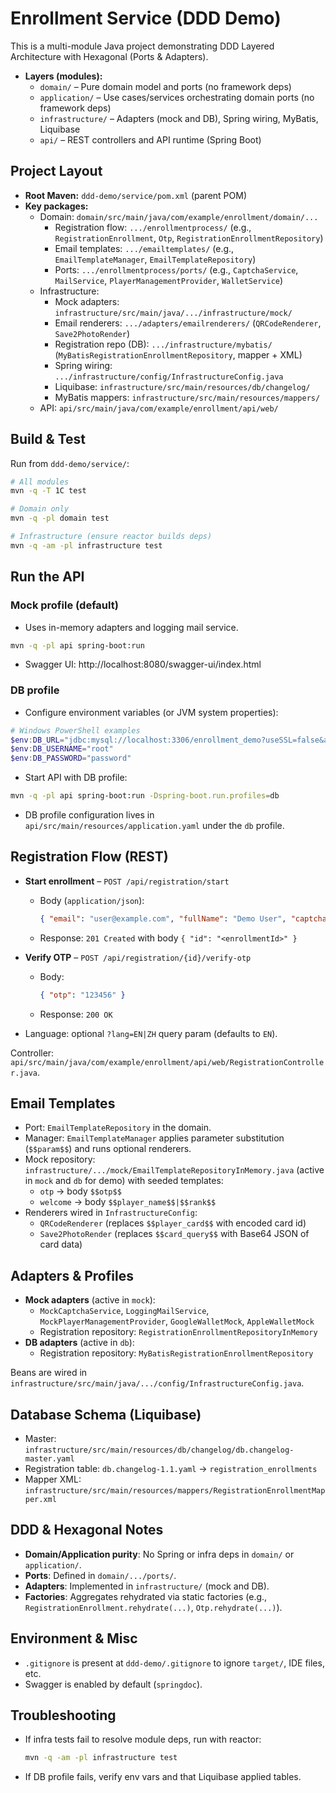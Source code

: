 # Enrollment Service (DDD Demo)

This is a multi-module Java project demonstrating DDD Layered Architecture with Hexagonal (Ports & Adapters).

- **Layers (modules):**
  - `domain/` – Pure domain model and ports (no framework deps)
  - `application/` – Use cases/services orchestrating domain ports (no framework deps)
  - `infrastructure/` – Adapters (mock and DB), Spring wiring, MyBatis, Liquibase
  - `api/` – REST controllers and API runtime (Spring Boot)

## Project Layout

- **Root Maven:** `ddd-demo/service/pom.xml` (parent POM)
- **Key packages:**
  - Domain: `domain/src/main/java/com/example/enrollment/domain/...`
    - Registration flow: `.../enrollmentprocess/` (e.g., `RegistrationEnrollment`, `Otp`, `RegistrationEnrollmentRepository`)
    - Email templates: `.../emailtemplates/` (e.g., `EmailTemplateManager`, `EmailTemplateRepository`)
    - Ports: `.../enrollmentprocess/ports/` (e.g., `CaptchaService`, `MailService`, `PlayerManagementProvider`, `WalletService`)
  - Infrastructure:
    - Mock adapters: `infrastructure/src/main/java/.../infrastructure/mock/`
    - Email renderers: `.../adapters/emailrenderers/` (`QRCodeRenderer`, `Save2PhotoRender`)
    - Registration repo (DB): `.../infrastructure/mybatis/` (`MyBatisRegistrationEnrollmentRepository`, mapper + XML)
    - Spring wiring: `.../infrastructure/config/InfrastructureConfig.java`
    - Liquibase: `infrastructure/src/main/resources/db/changelog/`
    - MyBatis mappers: `infrastructure/src/main/resources/mappers/`
  - API: `api/src/main/java/com/example/enrollment/api/web/`

## Build & Test

Run from `ddd-demo/service/`:

```bash
# All modules
mvn -q -T 1C test

# Domain only
mvn -q -pl domain test

# Infrastructure (ensure reactor builds deps)
mvn -q -am -pl infrastructure test
```

## Run the API

### Mock profile (default)

- Uses in-memory adapters and logging mail service.

```bash
mvn -q -pl api spring-boot:run
```

- Swagger UI: http://localhost:8080/swagger-ui/index.html

### DB profile

- Configure environment variables (or JVM system properties):

```powershell
# Windows PowerShell examples
$env:DB_URL="jdbc:mysql://localhost:3306/enrollment_demo?useSSL=false&allowPublicKeyRetrieval=true&serverTimezone=UTC"
$env:DB_USERNAME="root"
$env:DB_PASSWORD="password"
```

- Start API with DB profile:

```bash
mvn -q -pl api spring-boot:run -Dspring-boot.run.profiles=db
```

- DB profile configuration lives in `api/src/main/resources/application.yaml` under the `db` profile.

## Registration Flow (REST)

- **Start enrollment** – `POST /api/registration/start`
  - Body (`application/json`):
    ```json
    { "email": "user@example.com", "fullName": "Demo User", "captcha": "abc" }
    ```
  - Response: `201 Created` with body `{ "id": "<enrollmentId>" }`

- **Verify OTP** – `POST /api/registration/{id}/verify-otp`
  - Body:
    ```json
    { "otp": "123456" }
    ```
  - Response: `200 OK`

- Language: optional `?lang=EN|ZH` query param (defaults to `EN`).

Controller: `api/src/main/java/com/example/enrollment/api/web/RegistrationController.java`.

## Email Templates

- Port: `EmailTemplateRepository` in the domain.
- Manager: `EmailTemplateManager` applies parameter substitution (`$$param$$`) and runs optional renderers.
- Mock repository: `infrastructure/.../mock/EmailTemplateRepositoryInMemory.java` (active in `mock` and `db` for demo) with seeded templates:
  - `otp` → body `$$otp$$`
  - `welcome` → body `$$player_name$$|$$rank$$`
- Renderers wired in `InfrastructureConfig`:
  - `QRCodeRenderer` (replaces `$$player_card$$` with encoded card id)
  - `Save2PhotoRender` (replaces `$$card_query$$` with Base64 JSON of card data)

## Adapters & Profiles

- **Mock adapters** (active in `mock`):
  - `MockCaptchaService`, `LoggingMailService`, `MockPlayerManagementProvider`, `GoogleWalletMock`, `AppleWalletMock`
  - Registration repository: `RegistrationEnrollmentRepositoryInMemory`
- **DB adapters** (active in `db`):
  - Registration repository: `MyBatisRegistrationEnrollmentRepository`

Beans are wired in `infrastructure/src/main/java/.../config/InfrastructureConfig.java`.

## Database Schema (Liquibase)

- Master: `infrastructure/src/main/resources/db/changelog/db.changelog-master.yaml`
- Registration table: `db.changelog-1.1.yaml` → `registration_enrollments`
- Mapper XML: `infrastructure/src/main/resources/mappers/RegistrationEnrollmentMapper.xml`

## DDD & Hexagonal Notes

- **Domain/Application purity**: No Spring or infra deps in `domain/` or `application/`.
- **Ports**: Defined in `domain/.../ports/`.
- **Adapters**: Implemented in `infrastructure/` (mock and DB).
- **Factories**: Aggregates rehydrated via static factories (e.g., `RegistrationEnrollment.rehydrate(...)`, `Otp.rehydrate(...)`).

## Environment & Misc

- `.gitignore` is present at `ddd-demo/.gitignore` to ignore `target/`, IDE files, etc.
- Swagger is enabled by default (`springdoc`).

## Troubleshooting

- If infra tests fail to resolve module deps, run with reactor:
  ```bash
  mvn -q -am -pl infrastructure test
  ```
- If DB profile fails, verify env vars and that Liquibase applied tables.
